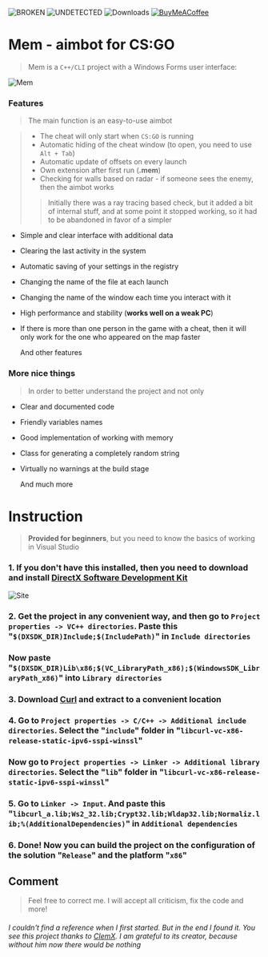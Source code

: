 ![BROKEN](https://img.shields.io/badge/BROKEN-red?style=for-the-badge)
![UNDETECTED](https://img.shields.io/badge/UNDETECTED-5aca4f?style=for-the-badge)
![Downloads](https://img.shields.io/github/downloads/Aivaki/Mem/total?color=lightgray&style=for-the-badge)
[![BuyMeACoffee](https://img.shields.io/badge/Buy%20Me%20a%20Coffee-ffdd00?style=for-the-badge&logo=buy-me-a-coffee&logoColor=black)](https://www.buymeacoffee.com/aivaki)

# Mem - aimbot for CS:GO
> Mem is a `C++/CLI` project with a Windows Forms user interface:

![Mem](https://user-images.githubusercontent.com/58384167/169660067-b95f3630-bc38-444e-91f7-676fb4a124dd.png)

### Features
> The main function is an easy-to-use aimbot

> - The cheat will only start when `CS:GO` is running
> - Automatic hiding of the cheat window (to open, you need to use `Alt + Tab`)
> - Automatic update of offsets on every launch
> - Own extension after first run (**.mem**)
> - Checking for walls based on radar - if someone sees the enemy, then the aimbot works
>> Initially there was a ray tracing based check, but it   added a bit of internal stuff, and at some point it stopped working, so it had to be abandoned in favor of a simpler

- Simple and clear interface with additional data
- Clearing the last activity in the system
- Automatic saving of your settings in the registry
- Changing the name of the file at each launch
- Changing the name of the window each time you interact with it
- High performance and stability (**works well on a weak PC**)
- If there is more than one person in the game with a cheat, then it will only work for the one who appeared on the map faster

  And other features

### More nice things
> In order to better understand the project and not only

- Clear and documented code
- Friendly variables names
- Good implementation of working with memory
- Class for generating a completely random string
- Virtually no warnings at the build stage

  And much more 

# Instruction
> **Provided for beginners**, but you need to know the basics of working in Visual Studio

### **1.** If you don't have this installed, then you need to download and install [DirectX Software Development Kit](https://www.microsoft.com/en-us/download/details.aspx?id=6812)
![Site](https://user-images.githubusercontent.com/58384167/169665762-a241de83-89d1-4ee2-8d6c-6412e52bdd3e.png)

### **2.** Get the project in any convenient way, and then go to `Project properties -> VC++ directories`. Paste this "`$(DXSDK_DIR)Include;$(IncludePath)`" in `Include directories`
### Now paste "`$(DXSDK_DIR)Lib\x86;$(VC_LibraryPath_x86);$(WindowsSDK_LibraryPath_x86)`" into `Library directories`

### **3.** Download [Curl](https://drive.google.com/file/d/1DMKF4cnUGeL2gpnLWZIpI7UyxbFCyonk/view?usp=sharing) and extract to a convenient location

### **4.** Go to `Project properties -> C/C++ -> Additional include directories`. Select the "`include`" folder in "`libcurl-vc-x86-release-static-ipv6-sspi-winssl`"
### Now go to `Project properties -> Linker -> Additional library directories`. Select the "`lib`" folder in "`libcurl-vc-x86-release-static-ipv6-sspi-winssl`"

### **5.** Go to `Linker -> Input`. And paste this "`libcurl_a.lib;Ws2_32.lib;Crypt32.lib;Wldap32.lib;Normaliz.lib;%(AdditionalDependencies)`" in `Additional dependencies`

### **6.** Done! Now you can build the project on the configuration of the solution "`Release`" and the platform "`x86`"

## Comment
> Feel free to correct me. I will accept all criticism, fix the code and more!
###### I couldn't find a reference when I first started. But in the end I found it. You see this project thanks to [ClemX](https://github.com/clem45/ClemX). I am grateful to its creator, because without him now there would be nothing
